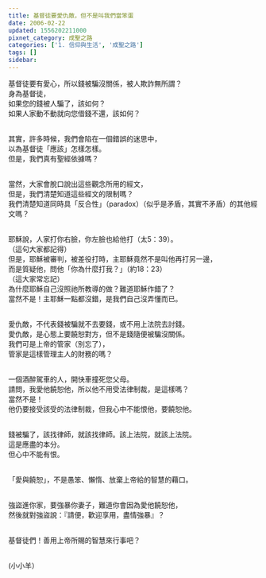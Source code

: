 ```yaml
---
title: 基督徒要愛仇敵，但不是叫我們當笨蛋
date: 2006-02-22
updated: 1556202211000
pixnet_category: 成聖之路
categories: ['1. 信仰與生活', '成聖之路']
tags: []
sidebar: 
---
```


<p>基督徒要有愛心，所以錢被騙沒關係，被人欺詐無所謂？<br/>
身為基督徒，<br/>
如果您的錢被人騙了，該如何？<br/>
如果人家動不動就向您借錢不還，該如何？</p>
<p><br/>
其實，許多時候，我們會陷在一個錯誤的迷思中，<br/>
以為基督徒「應該」怎樣怎樣。<br/>
但是，我們真有聖經依據嗎？</p>
<p><br/>
當然，大家會脫口說出這些觀念所用的經文，<br/>
但是，我們清楚知道這些經文的限制嗎？<br/>
我們清楚知道同時具「反合性」（paradox）（似乎是矛盾，其實不矛盾）的其他經文嗎？</p>
<p><br/>
耶穌說，人家打你右臉，你左臉也給他打（太5：39）。<br/>
（這句大家都記得）<br/>
但是，耶穌被審判，被差役打時，主耶穌竟然不是叫他再打另一邊，<br/>
而是質疑他，問他「你為什麼打我？」（約18：23）<br/>
（這大家常忘記）<br/>
為什麼耶穌自己沒照祂所教導的做？難道耶穌作錯了？<br/>
當然不是！主耶穌一點都沒錯，是我們自己沒弄懂而已。</p>
<p><br/>
愛仇敵，不代表錢被騙就不去要錢，或不用上法院去討錢。<br/>
愛仇敵，是心態上要饒恕對方，但不是錢隨便被騙沒關係。<br/>
我們可是上帝的管家（別忘了），<br/>
管家是這樣管理主人的財務的嗎？</p>
<p><br/>
一個酒醉駕車的人，開快車撞死您父母。<br/>
請問，我愛他饒恕他，所以他不用受法律制裁，是這樣嗎？<br/>
當然不是！<br/>
他仍要接受該受的法律制裁，但我心中不能恨他，要饒恕他。</p>
<p><br/>
錢被騙了，該找律師，就該找律師。該上法院，就該上法院。<br/>
這是應盡的本分。<br/>
但心中不能有恨。</p>
<p><br/>
「愛與饒恕」，不是愚笨、懶惰、放棄上帝給的智慧的藉口。</p>
<p><br/>
強盜進你家，要強暴你妻子，難道你會因為愛他饒恕他，<br/>
然後就對強盜說：『請便，歡迎享用，盡情強暴』？</p>
<p><br/>
基督徒們！善用上帝所賜的智慧來行事吧？</p>
<p><br/>
(小小羊）</p>
